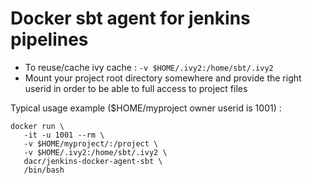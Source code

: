 # Docker sbt agent for jenkins pipelines

* To reuse/cache ivy cache : `-v $HOME/.ivy2:/home/sbt/.ivy2`
* Mount your project root directory somewhere and provide the right
  userid in order to be able to full access to project files

Typical usage example ($HOME/myproject owner userid is 1001) :

```
docker run \
   -it -u 1001 --rm \
   -v $HOME/myproject/:/project \
   -v $HOME/.ivy2:/home/sbt/.ivy2 \
   dacr/jenkins-docker-agent-sbt \
   /bin/bash
```
